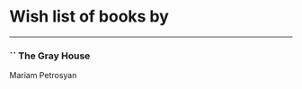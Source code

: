 # Wish list of books by [](https://plus.google.com/u/0/114091474098743820596/)
---

### `` The Gray House
Mariam Petrosyan

